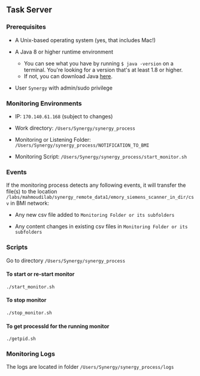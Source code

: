 ## Task Server

### Prerequisites

* A Unix-based operating system (yes, that includes Mac!)
* A Java 8 or higher runtime environment
  - You can see what you have by running  ```$ java -version``` on a terminal. You're looking for a version that's at least 1.8 or higher.
  - If not, you can download Java [here](https://docs.oracle.com/javase/9/install/installation-jdk-and-jre-linux-platforms.htm#JSJIG-GUID-737A84E4-2EFF-4D38-8E60-3E29D1B884B8).
  
* User ```Synergy``` with admin/sudo privilege


### Monitoring Environments

* IP: ```170.140.61.168``` (subject to changes)

* Work directory: ```/Users/Synergy/synergy_process```

* Monitoring or Listening Folder: ```/Users/Synergy/synergy_process/NOTIFICATION_TO_BMI```

* Monitoring Script: ```/Users/Synergy/synergy_process/start_monitor.sh```

### Events 

If the monitoring process detects any following events, it will transfer the file(s) to the location ```/labs/mahmoudilab/synergy_remote_data1/emory_siemens_scanner_in_dir/csv``` in BMI network:

* Any new csv file added to ```Monitoring Folder or its subfolders```
  
* Any content changes in existing csv files in ```Monitoring Folder or its subfolders```

### Scripts

Go to directory ```/Users/Synergy/synergy_process```

#### To start or re-start monitor

```./start_monitor.sh```

#### To stop monitor

```./stop_monitor.sh```

#### To get processId for the running monitor

```./getpid.sh```

### Monitoring Logs

The logs are located in folder ```/Users/Synergy/synergy_process/logs```

